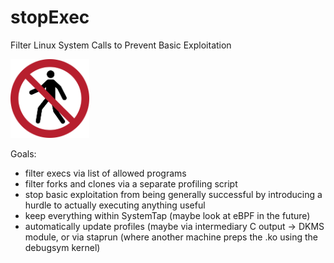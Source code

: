 # stopExec
Filter Linux System Calls to Prevent Basic Exploitation

<img src="ISO_7010_P004.svg" width="25%" height="25%">

Goals:
- filter execs via list of allowed programs
- filter forks and clones via a separate profiling script
- stop basic exploitation from being generally successful by introducing a hurdle to actually executing anything useful
- keep everything within SystemTap (maybe look at eBPF in the future)
- automatically update profiles (maybe via intermediary C output -> DKMS module, or via staprun (where another machine preps the .ko using the debugsym kernel)
